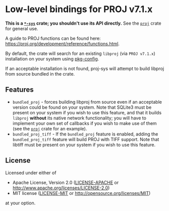 # Low-level bindings for PROJ v7.1.x

**This is a
[`*-sys`](https://doc.rust-lang.org/cargo/reference/build-scripts.html#-sys-packages)
crate; you shouldn't use its API directly.** See the
[`proj`](https://github.com/georust/proj) crate for general use.

A guide to PROJ functions can be found here:
https://proj.org/development/reference/functions.html. 

By default, the crate will search for an existing `libproj` (via `PROJ v7.1.x`)
installation on your system using
[pkg-config](https://www.freedesktop.org/wiki/Software/pkg-config/). 

If an acceptable installation is not found, proj-sys will attempt to build
libproj from source bundled in the crate.

## Features

- `bundled_proj` - forces building libproj from source even if an acceptable
  version could be found on your system.  Note that SQLite3 must be
  present on your system if you wish to use this feature, and that it builds
  `libproj` **without** its native network functionality; you will have to
  implement your own set of callbacks if you wish to make use of them (see the
[`proj`](https://crates.io/crates/proj) crate for an example).
- `bundled_proj_tiff` - If the `bundled_proj` feature is enabled, adding the
  `bundled_proj_tiff` feature will build PROJ with TIFF support. Note that
  libtiff must be present on your system if you wish to use this feature.

## License

Licensed under either of

 * Apache License, Version 2.0 ([LICENSE-APACHE](LICENSE-APACHE) or http://www.apache.org/licenses/LICENSE-2.0)
 * MIT license ([LICENSE-MIT](LICENSE-MIT) or http://opensource.org/licenses/MIT)

at your option.
